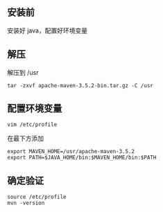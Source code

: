 ## 安装前

安装好 java，配置好环境变量

## 解压

解压到 /usr
```shell
tar -zxvf apache-maven-3.5.2-bin.tar.gz -C /usr
```

## 配置环境变量

```shell
vim /etc/profile
```

在最下方添加

```shell
export MAVEN_HOME=/usr/apache-maven-3.5.2
export PATH=$JAVA_HOME/bin:$MAVEN_HOME/bin:$PATH
```

## 确定验证

```shell
source /etc/profile
mvn -version
```

